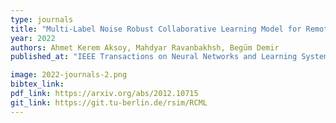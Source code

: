 ```yaml
---
type: journals
title: "Multi-Label Noise Robust Collaborative Learning Model for Remote Sensing Image Classification"
year: 2022
authors: Ahmet Kerem Aksoy, Mahdyar Ravanbakhsh, Begüm Demir
published_at: "IEEE Transactions on Neural Networks and Learning Systems, in minor revision, 2022"

image: 2022-journals-2.png
bibtex_link:
pdf_link: https://arxiv.org/abs/2012.10715
git_link: https://git.tu-berlin.de/rsim/RCML
---
```

